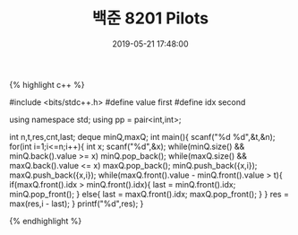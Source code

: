 ﻿---
layout: default
title: 백준 8201 Pilots
date: 2019-05-21 17:48:00
---


{% highlight c++ %}

#include <bits/stdc++.h>
#define value first
#define idx second

using namespace std;
using pp = pair<int,int>;

int n,t,res,cnt,last;
deque<pp> minQ,maxQ;
int main(){
	scanf("%d %d",&t,&n);
	for(int i=1;i<=n;i++){
		int x;
		scanf("%d",&x);
		while(minQ.size() && minQ.back().value >= x) minQ.pop_back();
		while(maxQ.size() && maxQ.back().value <= x) maxQ.pop_back();
		minQ.push_back({x,i});
		maxQ.push_back({x,i});
		while(maxQ.front().value - minQ.front().value > t){
			if(maxQ.front().idx > minQ.front().idx){
				last = minQ.front().idx;
				minQ.pop_front();
			}
			else{ 
				last = maxQ.front().idx;
				maxQ.pop_front();
			}
		}
		res = max(res,i - last);
	}
	printf("%d",res);
}

{% endhighlight %}